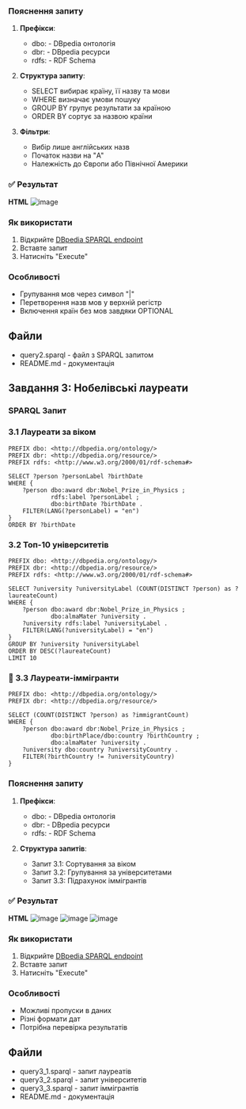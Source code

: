 
### Пояснення запиту
1. **Префікси**:

   - dbo: - DBpedia онтологія
   - dbr: - DBpedia ресурси
   - rdfs: - RDF Schema


2. **Структура запиту**:

   - SELECT вибирає країну, її назву та мови
   - WHERE визначає умови пошуку
   - GROUP BY групує результати за країною
   - ORDER BY сортує за назвою країни


3. **Фільтри**:

   - Вибір лише англійських назв
   - Початок назви на "A"
   - Належність до Європи або Північної Америки



### ✅ Результат
**HTML**
![image](https://github.com/user-attachments/assets/0fa83d84-4f5b-4474-bbdc-f29a68e6cb46)

### Як використати
1. Відкрийте [DBpedia SPARQL endpoint](http://dbpedia.org/sparql)
2. Вставте запит
3. Натисніть "Execute"

### Особливості
- Групування мов через символ "|"
- Перетворення назв мов у верхній регістр
- Включення країн без мов завдяки OPTIONAL

## Файли
- query2.sparql - файл з SPARQL запитом
- README.md - документація

## Завдання 3: Нобелівські лауреати

### SPARQL Запит
### 3.1 Лауреати за віком

```sparql
PREFIX dbo: <http://dbpedia.org/ontology/>
PREFIX dbr: <http://dbpedia.org/resource/>
PREFIX rdfs: <http://www.w3.org/2000/01/rdf-schema#>

SELECT ?person ?personLabel ?birthDate
WHERE {
    ?person dbo:award dbr:Nobel_Prize_in_Physics ;
            rdfs:label ?personLabel ;
            dbo:birthDate ?birthDate .
    FILTER(LANG(?personLabel) = "en")
}
ORDER BY ?birthDate
```
### 3.2 Топ-10 університетів

```sparql
PREFIX dbo: <http://dbpedia.org/ontology/>
PREFIX dbr: <http://dbpedia.org/resource/>
PREFIX rdfs: <http://www.w3.org/2000/01/rdf-schema#>

SELECT ?university ?universityLabel (COUNT(DISTINCT ?person) as ?laureateCount)
WHERE {
    ?person dbo:award dbr:Nobel_Prize_in_Physics ;
            dbo:almaMater ?university .
    ?university rdfs:label ?universityLabel .
    FILTER(LANG(?universityLabel) = "en")
}
GROUP BY ?university ?universityLabel
ORDER BY DESC(?laureateCount)
LIMIT 10
```

### 🧩 3.3 Лауреати-іммігранти

```sparql
PREFIX dbo: <http://dbpedia.org/ontology/>
PREFIX dbr: <http://dbpedia.org/resource/>

SELECT (COUNT(DISTINCT ?person) as ?immigrantCount)
WHERE {
    ?person dbo:award dbr:Nobel_Prize_in_Physics ;
            dbo:birthPlace/dbo:country ?birthCountry ;
            dbo:almaMater ?university .
    ?university dbo:country ?universityCountry .
    FILTER(?birthCountry != ?universityCountry)
}
```

### Пояснення запиту
1. **Префікси**:

   - dbo: - DBpedia онтологія
   - dbr: - DBpedia ресурси
   - rdfs: - RDF Schema


2. **Структура запитів**:

   - Запит 3.1: Сортування за віком
   - Запит 3.2: Групування за університетами
   - Запит 3.3: Підрахунок іммігрантів



### ✅ Результат
**HTML**
![image](https://github.com/user-attachments/assets/eca74825-4ac8-4ff9-9ee5-1b1196530665)
![image](https://github.com/user-attachments/assets/af108994-708b-4a6f-bbf7-411f59f60c1b)
![image](https://github.com/user-attachments/assets/7cefb2ad-48c6-4528-8dc4-a2327fb881cd)

### Як використати
1. Відкрийте [DBpedia SPARQL endpoint](http://dbpedia.org/sparql)
2. Вставте запит
3. Натисніть "Execute"

### Особливості
- Можливі пропуски в даних
- Різні формати дат
- Потрібна перевірка результатів

## Файли
- query3_1.sparql - запит лауреатів
- query3_2.sparql - запит університетів
- query3_3.sparql - запит іммігрантів
- README.md - документація
